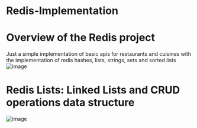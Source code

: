 # Redis-Implementation

# Overview of the Redis project
Just a simple implementation of basic apis for restaurants and cuisines with the implementation of redis hashes, lists, strings, sets and sorted lists
![image](https://github.com/user-attachments/assets/2755b99a-cbde-48bb-bf0c-41528b0b98a2)

# Redis Lists: Linked Lists and CRUD operations data structure

![image](https://github.com/user-attachments/assets/48142637-9dd1-487a-8900-4f5dfb9cee94)
